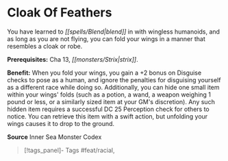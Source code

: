 ﻿---
cssclass: [feats]

---
# Cloak Of Feathers

You have learned to _[[spells/Blend|blend]]_ in with wingless humanoids, and as long as you are not flying, you can fold your wings in a manner that resembles a cloak or robe.

**Prerequisites:** Cha 13, _[[monsters/Strix|strix]]_.

**Benefit:** When you fold your wings, you gain a +2 bonus on Disguise checks to pose as a human, and ignore the penalties for disguising yourself as a different race while doing so. Additionally, you can hide one small item within your wings' folds (such as a potion, a wand, a weapon weighing 1 pound or less, or a similarly sized item at your GM's discretion). Any such hidden item requires a successful DC 25 Perception check for others to notice. You can retrieve this item with a swift action, but unfolding your wings causes it to drop to the ground.

**Source** Inner Sea Monster Codex
>[!tags_panel]- Tags
> #feat/racial, 